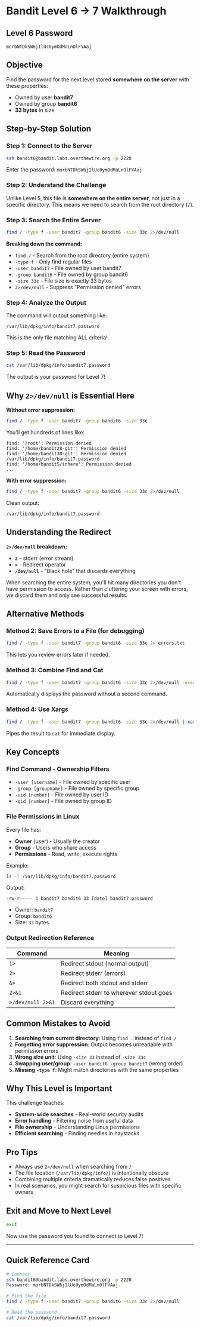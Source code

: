 # Bandit Level 6 → 7 Walkthrough

## Level 6 Password
```
morbNTDkSW6jIlUc0ymOdMaLnOlFVAaj
```

## Objective
Find the password for the next level stored **somewhere on the server** with these properties:
- Owned by user **bandit7**
- Owned by group **bandit6**
- **33 bytes** in size

## Step-by-Step Solution

### Step 1: Connect to the Server
```bash
ssh bandit6@bandit.labs.overthewire.org -p 2220
```
Enter the password: `morbNTDkSW6jIlUc0ymOdMaLnOlFVAaj`

### Step 2: Understand the Challenge
Unlike Level 5, this file is **somewhere on the entire server**, not just in a specific directory. This means we need to search from the root directory (`/`).

### Step 3: Search the Entire Server
```bash
find / -type f -user bandit7 -group bandit6 -size 33c 2>/dev/null
```

**Breaking down the command:**
- `find /` - Search from the root directory (entire system)
- `-type f` - Only find regular files
- `-user bandit7` - File owned by user bandit7
- `-group bandit6` - File owned by group bandit6
- `-size 33c` - File size is exactly 33 bytes
- `2>/dev/null` - Suppress "Permission denied" errors

### Step 4: Analyze the Output
The command will output something like:
```
/var/lib/dpkg/info/bandit7.password
```

This is the only file matching ALL criteria!

### Step 5: Read the Password
```bash
cat /var/lib/dpkg/info/bandit7.password
```

The output is your password for Level 7!

## Why `2>/dev/null` is Essential Here

**Without error suppression:**
```bash
find / -type f -user bandit7 -group bandit6 -size 33c
```

You'll get hundreds of lines like:
```
find: '/root': Permission denied
find: '/home/bandit28-git': Permission denied
find: '/home/bandit30-git': Permission denied
/var/lib/dpkg/info/bandit7.password
find: '/home/bandit5/inhere': Permission denied
...
```

**With error suppression:**
```bash
find / -type f -user bandit7 -group bandit6 -size 33c 2>/dev/null
```

Clean output:
```
/var/lib/dpkg/info/bandit7.password
```

## Understanding the Redirect

**`2>/dev/null` breakdown:**
- **`2`** - stderr (error stream)
- **`>`** - Redirect operator
- **`/dev/null`** - "Black hole" that discards everything

When searching the entire system, you'll hit many directories you don't have permission to access. Rather than cluttering your screen with errors, we discard them and only see successful results.

## Alternative Methods

### Method 2: Save Errors to a File (for debugging)
```bash
find / -type f -user bandit7 -group bandit6 -size 33c 2> errors.txt
```
This lets you review errors later if needed.

### Method 3: Combine Find and Cat
```bash
find / -type f -user bandit7 -group bandit6 -size 33c 2>/dev/null -exec cat {} \;
```
Automatically displays the password without a second command.

### Method 4: Use Xargs
```bash
find / -type f -user bandit7 -group bandit6 -size 33c 2>/dev/null | xargs cat
```
Pipes the result to `cat` for immediate display.

## Key Concepts

### Find Command - Ownership Filters
- `-user [username]` - File owned by specific user
- `-group [groupname]` - File owned by specific group
- `-uid [number]` - File owned by user ID
- `-gid [number]` - File owned by group ID

### File Permissions in Linux
Every file has:
- **Owner** (user) - Usually the creator
- **Group** - Users who share access
- **Permissions** - Read, write, execute rights

Example:
```bash
ls -l /var/lib/dpkg/info/bandit7.password
```
Output:
```
-rw-r----- 1 bandit7 bandit6 33 [date] bandit7.password
```
- Owner: `bandit7`
- Group: `bandit6`
- Size: `33` bytes

### Output Redirection Reference
| Command | Meaning |
|---------|---------|
| `1>` | Redirect stdout (normal output) |
| `2>` | Redirect stderr (errors) |
| `&>` | Redirect both stdout and stderr |
| `2>&1` | Redirect stderr to wherever stdout goes |
| `>/dev/null 2>&1` | Discard everything |

## Common Mistakes to Avoid

1. **Searching from current directory**: Using `find .` instead of `find /`
2. **Forgetting error suppression**: Output becomes unreadable with permission errors
3. **Wrong size unit**: Using `-size 33` instead of `-size 33c`
4. **Swapping user/group**: `-user bandit6 -group bandit7` (wrong order)
5. **Missing `-type f`**: Might match directories with the same properties

## Why This Level is Important

This challenge teaches:
- **System-wide searches** - Real-world security audits
- **Error handling** - Filtering noise from useful data
- **File ownership** - Understanding Linux permissions
- **Efficient searching** - Finding needles in haystacks

## Pro Tips

- Always use `2>/dev/null` when searching from `/`
- The file location (`/var/lib/dpkg/info/`) is intentionally obscure
- Combining multiple criteria dramatically reduces false positives
- In real scenarios, you might search for suspicious files with specific owners

## Exit and Move to Next Level
```bash
exit
```

Now use the password you found to connect to Level 7!

---

## Quick Reference Card

```bash
# Connect
ssh bandit6@bandit.labs.overthewire.org -p 2220
Password: morbNTDkSW6jIlUc0ymOdMaLnOlFVAaj

# Find the file
find / -type f -user bandit7 -group bandit6 -size 33c 2>/dev/null

# Read the password
cat /var/lib/dpkg/info/bandit7.password
```
